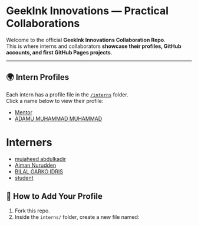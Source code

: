 # GeekInk Innovations — Practical Collaborations

Welcome to the official **GeekInk Innovations Collaboration Repo**.  
This is where interns and collaborators **showcase their profiles, GitHub accounts, and first GitHub Pages projects**.  

---

## 🌍 Intern Profiles

Each intern has a profile file in the [`/interns`](./interns) folder.  
Click a name below to view their profile:  

- [Mentor](./interns/AdamsGeeky.md)  
- [ADAMU MUHAMMAD MUHAMMAD](./interns/AdamsGeeky.md)
  
# Interners
- [mujaheed abdulkadir](./interns/mujaheed6587.md)
- [Aiman Nurudden](./interns/aimannurudden.md)
- [BILAL GARKO IDRIS](./interns/Bilalgarko.md)
- [student](./interns/mujaheed6587.md)

## 🚀 How to Add Your Profile

1. Fork this repo.  
2. Inside the `interns/` folder, create a new file named:  
